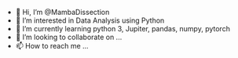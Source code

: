 - 👋 Hi, I’m @MambaDissection
- 👀 I’m interested in Data Analysis using Python
- 🌱 I’m currently learning python 3, Jupiter, pandas, numpy, pytorch
- 💞️ I’m looking to collaborate on ...
- 📫 How to reach me ...

<!---
MambaDissection/MambaDissection is a ✨ special ✨ repository because its `README.md` (this file) appears on your GitHub profile.
You can click the Preview link to take a look at your changes.
--->
